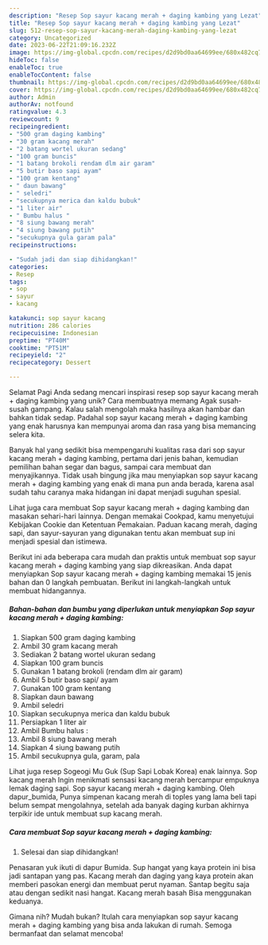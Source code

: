 ```yaml
---
description: "Resep Sop sayur kacang merah + daging kambing yang Lezat"
title: "Resep Sop sayur kacang merah + daging kambing yang Lezat"
slug: 512-resep-sop-sayur-kacang-merah-daging-kambing-yang-lezat
category: Uncategorized
date: 2023-06-22T21:09:16.232Z
image: https://img-global.cpcdn.com/recipes/d2d9bd0aa64699ee/680x482cq70/sop-sayur-kacang-merah-daging-kambing-foto-resep-utama.jpg
hideToc: false
enableToc: true
enableTocContent: false
thumbnail: https://img-global.cpcdn.com/recipes/d2d9bd0aa64699ee/680x482cq70/sop-sayur-kacang-merah-daging-kambing-foto-resep-utama.jpg
cover: https://img-global.cpcdn.com/recipes/d2d9bd0aa64699ee/680x482cq70/sop-sayur-kacang-merah-daging-kambing-foto-resep-utama.jpg
author: Admin
authorAv: notfound
ratingvalue: 4.3
reviewcount: 9
recipeingredient:
- "500 gram daging kambing"
- "30 gram kacang merah"
- "2 batang wortel ukuran sedang"
- "100 gram buncis"
- "1 batang brokoli rendam dlm air garam"
- "5 butir baso sapi ayam"
- "100 gram kentang"
- " daun bawang"
- " seledri"
- "secukupnya merica dan kaldu bubuk"
- "1 liter air"
- " Bumbu halus "
- "8 siung bawang merah"
- "4 siung bawang putih"
- "secukupnya gula garam pala"
recipeinstructions:

- "Sudah jadi dan siap dihidangkan!"
categories:
- Resep
tags:
- sop
- sayur
- kacang

katakunci: sop sayur kacang 
nutrition: 286 calories
recipecuisine: Indonesian
preptime: "PT40M"
cooktime: "PT51M"
recipeyield: "2"
recipecategory: Dessert

---
```



Selamat Pagi Anda sedang mencari inspirasi resep sop sayur kacang merah + daging kambing yang unik? Cara membuatnya memang Agak susah-susah gampang. Kalau salah mengolah maka hasilnya akan hambar dan bahkan tidak sedap. Padahal sop sayur kacang merah + daging kambing yang enak harusnya kan mempunyai aroma dan rasa yang bisa memancing selera kita.


Banyak hal yang sedikit bisa mempengaruhi kualitas rasa dari sop sayur kacang merah + daging kambing, pertama dari jenis bahan, kemudian pemilihan bahan segar dan bagus, sampai cara membuat dan menyajikannya. Tidak usah bingung jika mau menyiapkan sop sayur kacang merah + daging kambing yang enak di mana pun anda berada, karena asal sudah tahu caranya maka hidangan ini dapat menjadi suguhan spesial.

Lihat juga cara membuat Sop sayur kacang merah + daging kambing dan masakan sehari-hari lainnya. Dengan memakai Cookpad, kamu menyetujui Kebijakan Cookie dan Ketentuan Pemakaian. Paduan kacang merah, daging sapi, dan sayur-sayuran yang digunakan tentu akan membuat sup ini menjadi spesial dan istimewa.


Berikut ini ada beberapa cara mudah dan praktis untuk membuat sop sayur kacang merah + daging kambing yang siap dikreasikan. Anda dapat menyiapkan Sop sayur kacang merah + daging kambing memakai 15 jenis bahan dan 0 langkah pembuatan. Berikut ini langkah-langkah untuk membuat hidangannya.

<!--inarticleads1-->

##### Bahan-bahan dan bumbu yang diperlukan untuk menyiapkan Sop sayur kacang merah + daging kambing:

1. Siapkan 500 gram daging kambing
1. Ambil 30 gram kacang merah
1. Sediakan 2 batang wortel ukuran sedang
1. Siapkan 100 gram buncis
1. Gunakan 1 batang brokoli (rendam dlm air garam)
1. Ambil 5 butir baso sapi/ ayam
1. Gunakan 100 gram kentang
1. Siapkan  daun bawang
1. Ambil  seledri
1. Siapkan secukupnya merica dan kaldu bubuk
1. Persiapkan 1 liter air
1. Ambil  Bumbu halus :
1. Ambil 8 siung bawang merah
1. Siapkan 4 siung bawang putih
1. Ambil secukupnya gula, garam, pala


Lihat juga resep Sogeogi Mu Guk (Sup Sapi Lobak Korea) enak lainnya. Sop kacang merah Ingin menikmati sensasi kacang merah bercampur empuknya lemak daging sapi. Sop sayur kacang merah + daging kambing. Oleh dapur_bumida, Punya simpenan kacang merah di toples yang lama beli tapi belum sempat mengolahnya, setelah ada banyak daging kurban akhirnya terpikir ide untuk membuat sup kacang merah. 

<!--inarticleads2-->

##### Cara membuat Sop sayur kacang merah + daging kambing:


1. Selesai dan siap dihidangkan!

Penasaran yuk ikuti di dapur Bumida. Sup hangat yang kaya protein ini bisa jadi santapan yang pas. Kacang merah dan daging yang kaya protein akan memberi pasokan energi dan membuat perut nyaman. Santap begitu saja atau dengan sedikit nasi hangat. Kacang merah basah Bisa menggunakan keduanya. 

Gimana nih? Mudah bukan? Itulah cara menyiapkan sop sayur kacang merah + daging kambing yang bisa anda lakukan di rumah. Semoga bermanfaat dan selamat mencoba!
